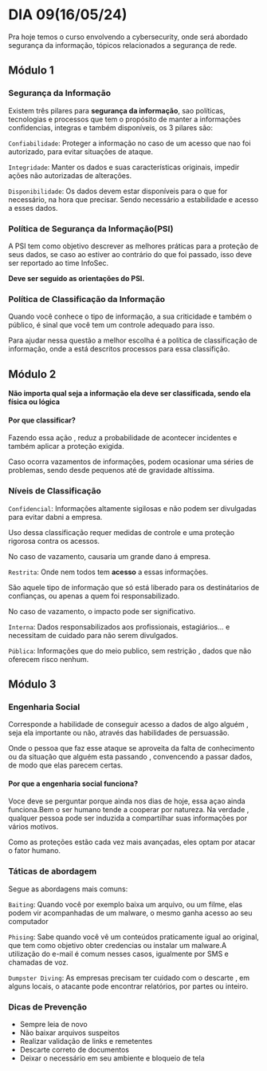 # DIA 09(16/05/24)

Pra hoje temos o curso envolvendo a cybersecurity, onde será abordado segurança da informação, tópicos relacionados a segurança de rede.

## Módulo 1

### Segurança da Informação

Existem três pilares para **segurança da informação**, sao políticas, tecnologias e processos que tem o propósito de manter a informações confidencias, integras e também disponíveis, os 3 pilares são:

`Confiabilidade`: Proteger a informação no caso de um acesso que nao foi autorizado, para evitar situações de ataque.

`Integridade`: Manter os dados e suas características originais, impedir ações não autorizadas de alterações.

`Disponibilidade`: Os dados devem estar disponíveis para o que for necessário, na hora que precisar. Sendo necessário a estabilidade e acesso a esses dados.

### Política de Segurança da Informação(PSI)

A PSI tem como objetivo descrever as melhores práticas para a proteção de seus dados, se caso ao estiver ao contrário do que foi passado, isso deve ser reportado  ao time InfoSec.

**Deve ser seguido as orientações do PSI.**

### Política de Classificação da Informação

Quando você conhece  o tipo de informação, a sua criticidade e também o público, é sinal que você tem um controle adequado para isso.

Para ajudar nessa questão a melhor escolha é a política de classificação de informação, onde a está descritos processos para essa classifição.

## Módulo 2

**Não importa qual seja a informação ela deve ser classificada, sendo ela física ou lógica**

#### **Por que classificar?**

Fazendo essa ação , reduz a probabilidade de acontecer incidentes e também aplicar a proteção exigida.

Caso ocorra vazamentos de informações, podem ocasionar uma séries de problemas, sendo desde pequenos até de gravidade altíssima.

### Níveis de Classificação

`Confidencial`: Informações altamente sigilosas e não podem ser divulgadas para evitar dabni a empresa.

Uso dessa classificação requer medidas de controle e uma proteção rigorosa contra os acessos.

No caso de vazamento, causaria um grande dano á empresa.

`Restrita`: Onde nem todos tem **acesso** a essas informações.

São aquele tipo de informação que só está liberado para os destinátarios de confianças, ou apenas a quem foi responsabilizado.

No caso de vazamento, o impacto pode ser significativo.

`Interna`: Dados responsabilizados aos profissionais, estagiários... e necessitam de cuidado para não serem divulgados.

`Pública`: Informações que do meio publico, sem restrição , dados que não oferecem risco nenhum.

## Módulo 3

### Engenharia Social

Corresponde  a habilidade de conseguir acesso a dados de algo alguém , seja ela importante ou não, através das habilidades de persuassão.

Onde o pessoa que faz esse ataque se aproveita da falta de conhecimento ou da situação que alguém esta passando , convencendo a passar dados, de modo que elas parecem certas.

#### Por que a engenharia social funciona?

Voce deve se perguntar porque ainda nos dias de hoje, essa açao ainda funciona.Bem o ser humano tende a cooperar por natureza.
Na verdade , qualquer pessoa pode ser induzida a compartilhar suas informações por vários motivos.

Como as proteções estão cada vez mais avançadas, eles optam por atacar o fator humano.

### Táticas de abordagem

Segue as abordagens mais comuns:

`Baiting`: Quando você por exemplo baixa um arquivo, ou um filme, elas podem vir acompanhadas de um malware, o mesmo ganha acesso ao seu computador

`Phising`: Sabe quando você vê um conteúdos praticamente igual ao original, que tem como objetivo obter credencias ou instalar um malware.A utilização do e-mail é comum nesses casos, igualmente por SMS e chamadas de voz.

`Dumpster Diving`: As empresas precisam ter cuidado com o descarte , em alguns locais, o atacante pode encontrar relatórios, por partes ou inteiro.

### Dicas de Prevenção

- Sempre leia de novo
- Não baixar arquivos suspeitos
- Realizar validação de links e remetentes
- Descarte correto de documentos
- Deixar o necessário em seu ambiente e bloqueio de tela
